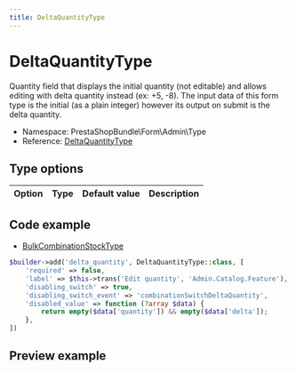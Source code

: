 ```yaml
---
title: DeltaQuantityType
---
```


# DeltaQuantityType

Quantity field that displays the initial quantity (not editable) and allows editing with delta quantity instead (ex: +5, -8). The input data of this form type is the initial (as a plain integer) however its output on submit is the delta quantity.

- Namespace: PrestaShopBundle\Form\Admin\Type
- Reference: [DeltaQuantityType](https://github.com/PrestaShop/PrestaShop/blob/8.0.x/src/PrestaShopBundle/Form/Admin/Type/DeltaQuantityType.php)

## Type options

| Option       | Type   | Default value                     | Description                                                                               |
| :----------- | :----- | :-------------------------------- | :---------------------------------------------------------------------------------------- |

## Code example

- [BulkCombinationStockType](https://github.com/PrestaShop/PrestaShop/blob/8.0.x/src/PrestaShopBundle/Form/Admin/Sell/Product/Combination/BulkCombinationStockType.php#L78-L86)

```php
$builder->add('delta_quantity', DeltaQuantityType::class, [
    'required' => false,
    'label' => $this->trans('Edit quantity', 'Admin.Catalog.Feature'),
    'disabling_switch' => true,
    'disabling_switch_event' => 'combinationSwitchDeltaQuantity',
    'disabled_value' => function (?array $data) {
        return empty($data['quantity']) && empty($data['delta']);
    },
])
```

## Preview example

